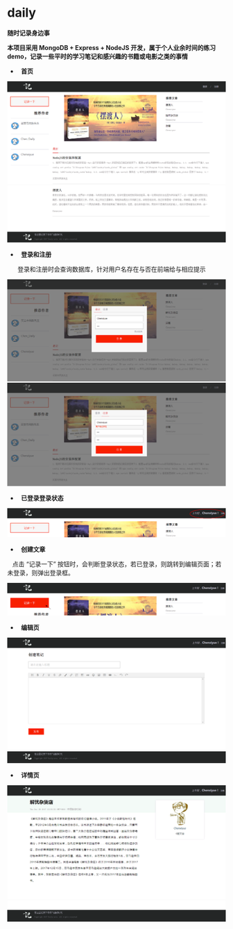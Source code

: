 # daily
**随时记录身边事**

**本项目采用 MongoDB + Express + NodeJS 开发，属于个人业余时间的练习demo，记录一些平时的学习笔记和感兴趣的书籍或电影之类的事情**

*   **首页**

![页面截图](https://raw.githubusercontent.com/chenxiyue/daily/master/Screenshots/cut-1.png)
![页面截图](https://github.com/chenxiyue/daily/blob/master/Screenshots/cut-2.png)

*   **登录和注册** <br>

    登录和注册时会查询数据库，针对用户名存在与否在前端给与相应提示

![页面截图](https://github.com/chenxiyue/daily/blob/master/Screenshots/cut-3.png)
![页面截图](https://github.com/chenxiyue/daily/blob/master/Screenshots/cut-4.png)

*   **已登录登录状态**

![页面截图](https://github.com/chenxiyue/daily/blob/master/Screenshots/cut-5.png)

*   **创建文章**

    点击 “记录一下” 按钮时，会判断登录状态，若已登录，则跳转到编辑页面；若未登录，则弹出登录框。

![页面截图](https://github.com/chenxiyue/daily/blob/master/Screenshots/cut-6.png)

*   **编辑页**

![页面截图](https://github.com/chenxiyue/daily/blob/master/Screenshots/cut-7.png)
![页面截图](https://github.com/chenxiyue/daily/blob/master/Screenshots/cut-8.png)

*   **详情页**

![页面截图](https://github.com/chenxiyue/daily/blob/master/Screenshots/cut-9.png)
![页面截图](https://github.com/chenxiyue/daily/blob/master/Screenshots/cut-10.png)
